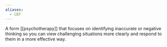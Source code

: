 ```yaml
---
aliases:
  - CBT
---
```

A form [[psychotherapy]] that focuses on identifying inaccurate or negative thinking so you can view challenging situations more clearly and respond to them in a more effective way.